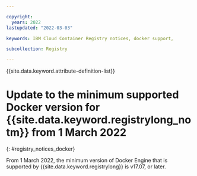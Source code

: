 ```yaml
---

copyright:
  years: 2022
lastupdated: "2022-03-03"

keywords: IBM Cloud Container Registry notices, docker support,

subcollection: Registry

---
```


{{site.data.keyword.attribute-definition-list}}

# Update to the minimum supported Docker version for {{site.data.keyword.registrylong_notm}} from 1 March 2022
{: #registry_notices_docker}

From 1 March 2022, the minimum version of Docker Engine that is supported by {{site.data.keyword.registrylong}} is v17.07, or later.


